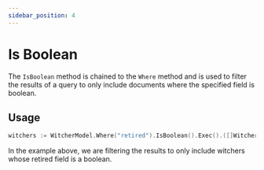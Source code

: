 ```yaml
---
sidebar_position: 4
---
```


# Is Boolean

The `IsBoolean` method is chained to the `Where` method and is used to filter the results of a query to only include documents where the specified field is boolean.

## Usage

```go
witchers := WitcherModel.Where("retired").IsBoolean().Exec().([]Witcher)
```

In the example above, we are filtering the results to only include witchers whose retired field is a boolean.